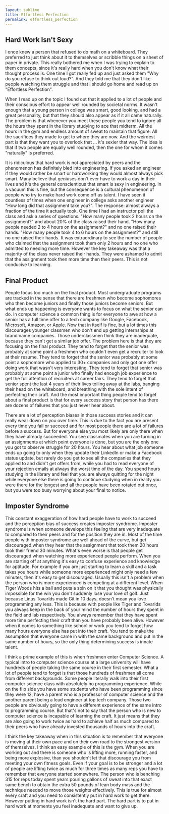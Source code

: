 ```yaml
---
layout: sublime
title: Effortless Perfection
permalink: effortless_perfection
---
```


## Hard Work Isn't Sexy

I once knew a person that refused to do math on a whiteboard. They preferred to just think about it to themselves or scribble things on a sheet of paper in private. This really bothered me when I was trying to explain to them concepts, since it's really hard when you don't know what their thought process is. One time I got really fed up and just asked them "Why do you refuse to think out loud?". And they told me that they don't like people watching them struggle and that I should go home and read up on "Effortless Perfection".

When I read up on the topic I found out that it applied to a lot of people and their conscious effort to appear well rounded by societal norms. It wasn't enough that a young person in college was smart, good looking, and had a great personality, but that they should also appear as if it all came naturally. The problem is that whenever you meet these people you tend to ignore all the hours they spent in the library studying to ace that midterm. All the hours in the gym and endless amount of sweat to maintain that figure. All the sacrifices they made to get to where they are now. And the weirdest part is that they want you to overlook that ... it's sexier that way. The idea is that if two people are equally well rounded, then the one for whom it comes "naturally" is preferred.

It is ridiculous that hard work is not appreciated by peers and the phenomenon has definitely bled into engineering. If you asked an engineer if they would rather be smart or hardworking they would almost always pick smart. Many believe that geniuses don't ever have to work a day in their lives and it's the general conscientious that smart is sexy in engineering. In a vacuum this is fine, but the consequence is a cultural phenomenon of people who try to make hard work come off as talent. I have seen it countless of times when one engineer in college asks another engineer "How long did that assignment take you?". The response: almost always a fraction of the time it actually took. One time I had an instructor poll the class and ask a series of questions. "How many people took 2 hours on the assignment?" and about 20% of the class raised their hand. "How many people needed 2 to 4 hours on the assignment?" and no one raised their hands. "How many people took 4 to 6 hours on the assignment?" and still no one raised their hands. It was extraordinary to see the number of people who claimed that the assignment took them only 2 hours and no one who admitted to needing more time. However the key takeaway was that a majority of the class never raised their hands. They were ashamed to admit that the assignment took then more time then their peers. This is not conducive to learning.

## Final Product

People focus too much on the final product. Most undergraduate programs are tracked in the sense that there are freshmen who become sophomores who then become juniors and finally those juniors become seniors. But what ends up happening is everyone wants to focus on what the senior can do. In computer science a common thing is for everyone to awe at how a senior has a full time offer to a tech company like Google, Facebook, Microsoft, Amazon, or Apple. Now that in itself is fine, but a lot times this discourages younger classmen who don't end up getting internships at brand name companies. Those underclassmen think they are inadequate, because they can't get a similar job offer. The problem here is that they are focusing on the final product. They tend to forget that the senior was probably at some point a freshmen who couldn't even get a recruiter to look at their resume. They tend to forget that the senior was probably at some point a sophomore who applied to 30+ companies and only got one offer doing work that wasn't very interesting. They tend to forget that senior was probably at some point a junior who finally had enough job experience to get the full attention of recruiters at career fairs. They tend to forget that senior spent the last 4 years of their lives toiling away at the labs, banging their head on the whiteboard, and breathing with the sole intent of perfecting their craft. And the most important thing people tend to forget about a final product is that for every success story that person has there are dozens of failures that you just never hear about.

There are a lot of perception biases in those success stories and it can really wear down on you over time. This is due to the fact you are present every time you fail or succeed and for most people there are a lot of failures before a success. But for everyone else you most likely are only there when they have already succeeded. You see classmates when you are turning in an assignments at which point everyone is done, but you are the only one you got to observe struggle for 20 hours. You hear about what job someone ends up going to only when they update their LinkedIn or make a Facebook status update, but rarely do you get to see all the companies that they applied to and didn't get offers from, while you had to read everyone of your rejection emails at always the worst time of the day. You spend hours studying in the library and feel that you are always quitting for the night while everyone else there is going to continue studying when in reality you were there for the longest and all the people have been rotated out once, but you were too busy worrying about your final to notice.

## Imposter Syndrome

This constant exaggeration of how hard people have to work to succeed and the perception bias of success creates imposter syndrome. Imposter syndrome is when someone develops this feeling that are very inadequate to compared to their peers and for the position they are in. Most of the time people with imposter syndrome are well ahead of the curve, but get discouraged when they hear that the assignment that took them 20 hours took their friend 30 minutes. What's even worse is that people get discouraged when watching more experienced people perform. When you are starting off at anything it's easy to confuse experience and knowledge for aptitude. For example if you are just starting to learn a skill and a task takes you hours while someone more experienced might only need a few minutes, then it's easy to get discouraged. Usually this isn't a problem when the person who is more experienced is competing at a different level. When Tiger Woods hits a ball and puts a spin on it that you thought was physically impossible for the win you don't suddenly lose your love of golf. Just because Linus Tovarlds made Git in 10 days, doesn't mean you love programming any less. This is because with people like Tiger and Tovarlds you always keep in the back of your mind the number of hours they spent in the field and lab respectively. You always remember that they have spent more time perfecting their craft than you have probably been alive. However when it comes to something like school or work you tend to forget how many hours everyone else has put into their craft. You tend to make the assumption that everyone came in with the same background and put in the same number of hours, so the only thing determining success is innate talent.

I think a prime example of this is when freshmen enter Computer Science. A typical intro to computer science course at a large university will have hundreds of people taking the same course in their first semester. What a lot of people tend to forget is that those hundreds of freshmen all come from different backgrounds. Some people literally walk into their first computer science class with absolutely no programming experience. While on the flip side you have some students who have been programming since they were 12, have a parent who is a professor of computer science and the another parent being a lead engineer at top tech company. Those two people are obviously going to have a different experience of the same intro to programming course. But that's not to say that the person who is new to computer science is incapable of learning the craft. It just means that they are also going to work twice as hard to achieve half as much compared to their peers who have already invested thousands of hours into the craft.

I think the key takeaway when in this situation is to remember that everyone is moving at their own pace and on their own road to the strongest version of themselves. I think an easy example of this is the gym. When you are working out and there is someone who is lifting more, running faster, and being more explosive, than you shouldn't let that discourage you from meeting your own fitness goals. Even if your goal is to be stronger and a lot of people are lifting twice as much for three times as many reps you have to remember that everyone started somewhere. The person who is benching 315 for reps today spent years pouring gallons of sweat into that exact same bench to obtain the extra 50 pounds of lean body mass and the technique needed to move those weights effectively. This is true for almost every craft and you need to consistently put in hard work to get there. However putting in hard work isn't the hard part. The hard part is to put in hard work at moments you feel inadequate and want to give up.
